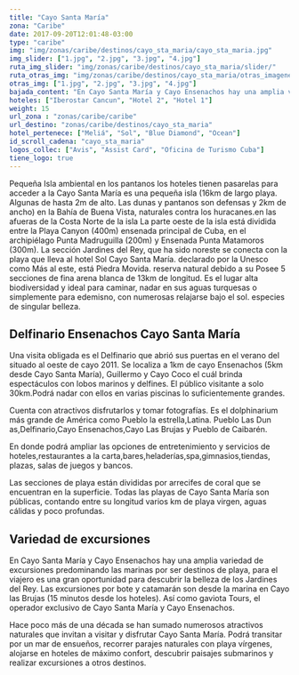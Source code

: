 ```yaml
---
title: "Cayo Santa María"
zona: "Caribe"
date: 2017-09-20T12:01:48-03:00
type: "caribe"
img: "img/zonas/caribe/destinos/cayo_sta_maria/cayo_sta_maria.jpg"
img_slider: ["1.jpg", "2.jpg", "3.jpg", "4.jpg"]
ruta_img_slider: "img/zonas/caribe/destinos/cayo_sta_maria/slider/"
ruta_otras_img: "img/zonas/caribe/destinos/cayo_sta_maria/otras_imagenes/"
otras_img: ["1.jpg", "2.jpg", "3.jpg", "4.jpg"]
bajada_content: "En Cayo Santa María y Cayo Ensenachos hay una amplia variedad de excursiones predominando las marinas por ser destinos de playa, para el viajero es una gran oportunidad para descubrir la belleza de los Jardines del Rey."
hoteles: ["Iberostar Cancun", "Hotel 2", "Hotel 1"]
weight: 15
url_zona : "zonas/caribe/caribe"
url_destino: "zonas/caribe/destinos/cayo_sta_maria"
hotel_pertenece: ["Meliá", "Sol", "Blue Diamond", "Ocean"]
id_scroll_cadena: "cayo_sta_maria"
logos_collec: ["Avis", "Assist Card", "Oficina de Turismo Cuba"]
tiene_logo: true
---
```

Pequeña Isla ambiental en los pantanos los hoteles tienen pasarelas para acceder a la Cayo Santa María es una pequeña isla (16km de largo playa. Algunas de hasta 2m de alto. Las dunas y pantanos son defensas y 2km de ancho) en la Bahía de Buena Vista, naturales contra los huracanes.en las afueras de la Costa Norte de la isla La parte oeste de la isla está dividida entre la Playa Canyon (400m) ensenada principal de Cuba, en el archipiélago Punta Madruguilla (200m) y Ensenada Punta Matamoros (300m). La sección Jardines del Rey, que ha sido noreste se conecta con la playa que lleva al hotel Sol Cayo Santa María. declarado por la Unesco como Más al este, está Piedra Movida. reserva natural debido a su Posee 5 secciones de fina arena blanca de 13km de longitud. Es el lugar alta biodiversidad y ideal para caminar, nadar en sus aguas turquesas o simplemente para edemisno, con numerosas relajarse bajo el sol. especies de singular belleza.

## Delfinario Ensenachos Cayo Santa María

Una visita obligada es el Delfinario que abrió sus puertas en el verano del situado al oeste de cayo 2011. Se localiza a 1km de cayo Ensenachos (5km desde Cayo Santa María), Guillermo y Cayo Coco el cuál brinda espectáculos con lobos marinos y delfines. El público visitante a solo 30km.Podrá nadar con ellos en varias piscinas lo suficientemente grandes.

Cuenta con atractivos disfrutarlos y tomar fotografías. Es el dolphinarium más grande de América como Pueblo la estrella,Latina. Pueblo Las Dun as,Delfinario,Cayo Ensenachos,Cayo Las Brujas y Pueblo de Caibarén.

En donde podrá ampliar las opciones de entretenimiento y servicios de hoteles,restaurantes a la carta,bares,heladerías,spa,gimnasios,tiendas, plazas, salas de juegos y bancos.

Las secciones de playa están divididas por arrecifes de coral que se encuentran en la superficie. Todas las playas de Cayo Santa María son públicas, contando entre su longitud varios km de playa virgen, aguas cálidas y poco profundas.

## Variedad de excursiones

En Cayo Santa María y Cayo Ensenachos hay una amplia variedad de excursiones predominando las marinas por ser destinos de playa, para el viajero es una gran oportunidad para descubrir la belleza de los Jardines del Rey. Las excursiones por bote y catamarán son desde la marina en Cayo las Brujas (15 minutos desde los hoteles). Así como gaviota Tours, el operador exclusivo de Cayo Santa María y Cayo Ensenachos.

Hace poco más de una década se han sumado numerosos atractivos naturales que invitan a visitar y disfrutar Cayo Santa María. Podrá transitar por un mar de ensueños, recorrer parajes naturales con playa vírgenes, alojarse en hoteles de máximo confort, descubrir paisajes submarinos y realizar excursiones a otros destinos.
